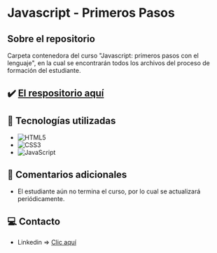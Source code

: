 # Javascript - Primeros Pasos

## Sobre el repositorio
Carpeta contenedora del curso "Javascript: primeros pasos con el lenguaje", en la cual se encontrarán todos los archivos del proceso de formación del estudiante.

## ✔️ [El respositorio aquí](https://github.com/K3yJey/Javascript-primerosPasos.git)

## 🔧 Tecnologías utilizadas
* ![HTML5](https://img.shields.io/badge/html5-%23E34F26.svg?style=for-the-badge&logo=html5&logoColor=white)
* ![CSS3](https://img.shields.io/badge/css3-%231572B6.svg?style=for-the-badge&logo=css3&logoColor=white)
* ![JavaScript](https://img.shields.io/badge/javascript-%23323330.svg?style=for-the-badge&logo=javascript&logoColor=%23F7DF1E)

## 📌 Comentarios adicionales 
* El estudiante aún no termina el curso, por lo cual se actualizará periódicamente.

## 💻 Contacto
* Linkedin => [Clic aquí](https://www.linkedin.com/in/k3yjey-dev/)